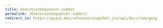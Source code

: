 ```yaml
---
title: ExecutionSequencer.submit
permalink: /ExecutionSequencer.submit/
redirect_to: https://guava.dev/releases/snapshot-jre/api/docs/com/google/common/util/concurrent/ExecutionSequencer.html#submit-java.util.concurrent.Callable-java.util.concurrent.Executor-
---
```

